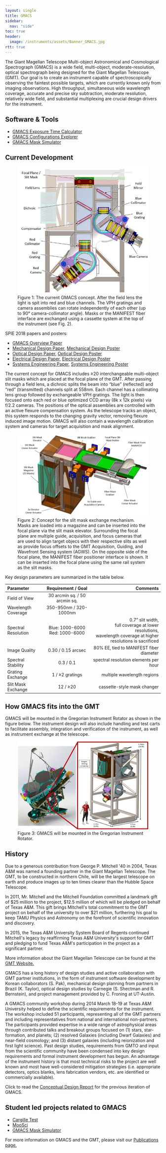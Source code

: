 ```yaml
---
layout: single
title: GMACS
sidebar:
  nav: "side"
toc: true
header:
  image: /instruments/assets/Banner_GMACS.jpg
rtt: true
---
```

The Giant Magellan Telescope Multi-object Astronomical and Cosmological Spectrograph (GMACS) is a wide field, multi-object, moderate-resolution, optical spectrograph being designed for the Giant Magellan Telescope (GMT). Our goal is to create an instrument capable of spectroscopically observing the faintest possible targets, which are currently known only from imaging observations. High throughput, simultaneous wide wavelength coverage, accurate and precise sky subtraction, moderate resolution, relatively wide field, and substantial multiplexing are crucial design drivers for the instrument.  
## Software & Tools
- [GMACS Exposure Time Calculator](http://instrumentation.tamu.edu/etc_gmacs)  
- [GMACS Configurations Explorer](https://instrumentation.tamu.edu/gmacs/modes/gmacs_modes.html?v1.0)  
- [GMACS Mask Simulator](/instruments/gmacs-ms/)
## Current Development
<figure>
  <a href="/instruments/assets/split-labeled.jpg" target="_blank"><img src="/instruments/assets/split-labeled.jpg" alt="GMACS Assembly"></a>
  <figcaption>Figure 1: The current GMACS concept. After the field lens the light is spit into red and blue channels. The VPH gratings and camera assemblies can rotate independently of each other (up to 90° camera-collimator angle). Masks or the MANIFEST fiber interface are exchanged using a cassette system at the top of the instrument (see Fig. 2).</figcaption>
</figure>

SPIE 2018 papers and posters:  
- [GMACS Overview Paper](/publications/assets/2018-SPIE-10702-069_paper.pdf)
- [Mechanical Design Paper](/publications/assets/2018-SPIE-10702-364-Optomechanical_paper.pdf), [Mechanical Design Poster](/publications/assets/2018-SPIE-10702-364-Optomechanical_poster.pdf)
- [Optical Design Paper](/publications/assets/2018-SPIE-10702-340-Optical_Design_paper.pdf), [Optical Design Poster](/publications/assets/2018-SPIE-10702-340-Optical_poster.pdf)
- [Electrical Design Paper](/publications/assets/2018-SPIE-10702-365-Electronics_paper.pdf), [Electrical Design Poster](/publications/assets/2018-SPIE-10702-365-Electronics_poster.pdf)
- [Systems Engineering Paper](/publications/assets/2018-SPIE-10705-046-SE_paper.pdf), [Systems Engineering Poster](/publications/assets/2018-SPIE-10705-046-SE_poster.pdf)

The current concept for GMACS includes ≥20 interchangeable multi-object slit masks which are placed at the focal plane of the GMT. After passing through a field lens, a dichroic splits the beam into “blue” (reflected) and “red” (transmitted) channels split at 558nm. Each channel has a collimating lens group followed by exchangeable VPH gratings. The light is then focused onto each red or blue optimized CCD array (8k x 12k pixels) via f/2.2 cameras. The positions of the optical assemblies are controlled with an active flexure compensation system. As the telescope tracks an object, this system responds to the changing gravity vector, removing flexure induced image motion. GMACS will also contain a wavelength calibration system and cameras for target acquisition and mask alignment.

<figure>
	<a href="/instruments/assets/smem-labeled.jpg" target="_blank"><img src="/instruments/assets/smem-labeled.jpg"></a>
	<figcaption>
		Figure 2: Concept for the slit mask exchange mechanism. Masks are loaded into a magazine and can be inserted into the focal plane via the slit mask elevator. Surrounding the focal plane are multiple guide, acquisition, and focus cameras that are used to align target objecs with their respective slits as well as provide focus offsets to the GMT Acquisition, Guiding, and Wavefront Sensing system (AGWS). On the opposite side of the focal plane, the MANIFEST fiber positioner interface is shown. It can be inserted into the focal plane using the same rail system as the slit masks.
	</figcaption>
</figure>

Key design parameters are summarized in the table below.

| Parameter | Requirement / Goal | Comments |
| :------------- |:-------------:| -------------:|
| Field of View | 30 arcmin sq. / 50 arcmin sq. |  |
| Wavelength Coverage | 350-950nm / 320-1000nm |  |
| Spectral Resolution | Blue: 1000-6000 <br />Red: 1000-6000 | 0.7” slit width,<br />full coverage at lower resolutions,<br />wavelength coverage at higher resolutions is sacrificed |
| Image Quality | 0.30 / 0.15 arcsec | 80% EE, tied to MANIFEST fiber diameter |
| Spectral Stability | 0.3 / 0.1 | spectral resolution elements per hour |
| Grating Exchange | 1 / ≥2 gratings | multiple wavelength regions |
| Slit Mask Exchange | 12 / ≥20 | cassette-style mask changer |

## How GMACS fits into the GMT
GMACS will be mounted in the Gregorian Instrument Rotator as shown in the figure below. The instrument design will also include handling and test carts to facilitate assembly, integration and verification of the instrument, as well as instrument exchange at the telescope.
<figure>
  <a href="/instruments/assets/gmacs_in_telescope_v2.jpg" target="_blank"><img src="/instruments/assets/gmacs_in_telescope_v2.jpg" alt="GMACS in Telescope"></a>
  <figcaption>Figure 3: GMACS will be mounted in the Gregorian Instrument Rotator.</figcaption>
</figure>

## History
Due to a generous contribution from George P. Mitchell '40 in 2004, Texas A&M was named a founding partner in the Giant Magellan Telescope. The GMT, to be constructed in northern Chile, will be the largest telescope on earth and produce images up to ten times clearer than the Hubble Space Telescope. 

In 2011, Mr. Mitchell and the Mitchell Foundation committed a landmark gift of $25 million to the project, $12.5 million of which will be pledged on behalf of Texas A&M. This gift brings Mitchell's total commitment to the GMT project on behalf of the university to over $21 million, furthering his goal to keep TAMU Physics and Astronomy on the forefront of scientific innovation and discovery.

In 2015, the Texas A&M University System Board of Regents continued Mitchell's legacy by reaffirming Texas A&M University's support for GMT and pledging to fund Texas A&M's participation in the project as a significant partner.

More information about the Giant Magellan Telescope can be found at the [GMT Website.](http://www.gmto.org/)

GMACS has a long history of design studies and active collaboration with GMT partner institutions, in the form of instrument software development by Korean collaborators (S. Pak), mechanical design planning from partners in Brazil (K. Taylor), optical design studies by Carnegie (S. Shectman and R. Bernstein), and project management provided by C. Froning at UT-Austin.

A GMACS community workshop during 2014 March 18-19 at Texas A&M University helped to define the scientific requirements for the instrument. The workshop included 51 participants, representing all of the GMT partners and including representatives from national and international non-partners. The participants provided expertise in a wide range of astrophysical areas through contributed talks and breakout groups focused on (1) stars, star-formation, and planets; (2) resolved Galaxies (including Dwarf Galaxies) and near-field cosmology; and (3) distant galaxies (including reionization and first light science). Past design studies, requirements from GMTO and input from the scientific community have been condensed into key design requirements and formal instrument development has begun. An advantage of the instrument history is that most technical risks to the project are well known and most have well-considered mitigation strategies (i.e. appropriate detectors, optics blanks, lens fabrication vendors, etc. are identified or commercially available).

Click to read the [Conceptual Design Report](/instruments/assets/GMACS_CoDR_Report_web.pdf) for the previous iteration of GMACS.

## Student led projects related to GMACS  
- [Cargille Test](/instruments/cargille/)  
- [MooSci](/instruments/moosci/)  
- [GMACS Mask Simulator](/instruments/gmacs-ms/)  

For more information on GMACS and the GMT, please visit our [Publications page.](/publications/)
